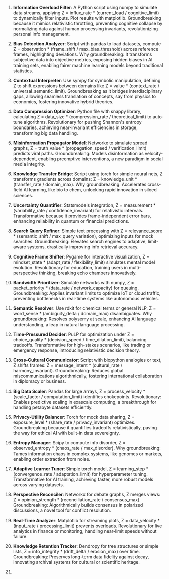 1. **Information Overload Filter**: A Python script using numpy to simulate data streams, applying Z = influx_rate * (current_load / cognitive_limit) to dynamically filter inputs. Plot results with matplotlib. Groundbreaking because it mimics relativistic throttling, preventing cognitive collapse by normalizing data against human processing invariants, revolutionizing personal info management.

2. **Bias Detection Analyzer**: Script with pandas to load datasets, compute Z = observation * (frame_shift / max_bias_threshold) across reference frames, highlighting deviations. Why groundbreaking: It transforms subjective data into objective metrics, exposing hidden biases in AI training sets, enabling fairer machine learning models beyond traditional statistics.

3. **Contextual Interpreter**: Use sympy for symbolic manipulation, defining Z to shift expressions between domains like Z = value * (context_rate / universal_semantic_limit). Groundbreaking as it bridges interdisciplinary gaps, allowing seamless translation of concepts, say from physics to economics, fostering innovative hybrid theories.

4. **Data Compression Optimizer**: Python file with snappy library, calculating Z = data_size * (compression_rate / theoretical_limit) to auto-tune algorithms. Revolutionary for pushing Shannon's entropy boundaries, achieving near-invariant efficiencies in storage, transforming big data handling.

5. **Misinformation Propagator Model**: Networkx to simulate spread graphs, Z = truth_value * (propagation_speed / verification_limit) predicts viral paths. Groundbreaking: Models disinformation as velocity-dependent, enabling preemptive interventions, a new paradigm in social media integrity.

6. **Knowledge Transfer Bridge**: Script using torch for simple neural nets, Z transforms gradients across domains: Z = knowledge_unit * (transfer_rate / domain_max). Why groundbreaking: Accelerates cross-field AI learning, like bio to chem, unlocking rapid innovation in siloed sciences.

7. **Uncertainty Quantifier**: Statsmodels integration, Z = measurement * (variability_rate / confidence_invariant) for relativistic intervals. Transformative because it provides frame-independent error bars, enhancing reliability in quantum or financial predictions.

8. **Search Query Refiner**: Simple text processing with Z = relevance_score * (semantic_shift / max_query_variation), optimizing inputs for mock searches. Groundbreaking: Elevates search engines to adaptive, limit-aware systems, drastically improving info retrieval accuracy.

9. **Cognitive Frame Shifter**: Pygame for interactive visualization, Z = mindset_state * (adapt_rate / flexibility_limit) simulates mental model evolution. Revolutionary for education, training users in multi-perspective thinking, breaking echo chambers innovatively.

10. **Bandwidth Prioritizer**: Simulate networks with numpy, Z = packet_priority * (data_rate / network_capacity) for queuing. Groundbreaking: Applies invariant limits to optimize IoT or cloud traffic, preventing bottlenecks in real-time systems like autonomous vehicles.

11. **Semantic Resolver**: Use rdkit for chemical terms or general NLP, Z = word_sense * (ambiguity_delta / domain_max) disambiguates. Why groundbreaking: Resolves polysemy at scale, enhancing AI language understanding, a leap in natural language processing.

12. **Time-Pressured Decider**: PuLP for optimization under Z = choice_quality * (decision_speed / time_dilation_limit), balancing tradeoffs. Transformative for high-stakes scenarios, like trading or emergency response, introducing relativistic decision theory.

13. **Cross-Cultural Communicator**: Script with biopython analogies or text, Z shifts frames: Z = message_intent * (cultural_rate / harmony_invariant). Groundbreaking: Reduces global miscommunications algorithmically, fostering international collaboration in diplomacy or business.

14. **Big Data Scaler**: Pandas for large arrays, Z = process_velocity * (scale_factor / computation_limit) identifies chokepoints. Revolutionary: Enables predictive scaling in exascale computing, a breakthrough for handling petabyte datasets efficiently.

15. **Privacy-Utility Balancer**: Torch for mock data sharing, Z = exposure_level * (share_rate / privacy_invariant) optimizes. Groundbreaking because it quantifies tradeoffs relativistically, paving the way for ethical AI with built-in data sovereignty.

16. **Entropy Manager**: Scipy to compute info disorder, Z = observed_entropy * (chaos_rate / max_disorder). Why groundbreaking: Tames information chaos in complex systems, like genomes or markets, enabling order extraction from noise.

17. **Adaptive Learner Tuner**: Simple torch model, Z = learning_step * (convergence_rate / adaptation_limit) for hyperparameter tuning. Transformative for AI training, achieving faster, more robust models across varying datasets.

18. **Perspective Reconciler**: Networkx for debate graphs, Z merges views: Z = opinion_strength * (reconciliation_rate / consensus_max). Groundbreaking: Algorithmically builds consensus in polarized discussions, a novel tool for conflict resolution.

19. **Real-Time Analyzer**: Matplotlib for streaming plots, Z = data_velocity * (input_rate / processing_limit) prevents overloads. Revolutionary for live analytics in finance or monitoring, handling near-limit speeds without failure.

20. **Knowledge Retention Tracker**: Dendropy for tree structures or simple lists, Z = info_integrity * (drift_delta / erosion_max) over time. Groundbreaking: Preserves long-term data fidelity against decay, innovating archival systems for cultural or scientific heritage.
21. 